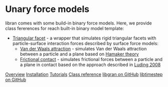 # Unary force models

libran comes with some build-in binary force models. Here, we provide class fererences
for reach built-in binary model template:

- [Triangular facet](Van-der-Waals-attraction.md) - a wrapper that simulates rigid triangular facets with particle-surface interaction
  forces described by surface force models:
  - [Van der Waals attraction](Van-der-Waals-attraction-surface.md) - simulates Van der Waals attraction between a
    particle and a plane based on [Hamaker theory](https://doi.org/10.1016/S0031-8914(37)80203-7)
  - [Frictional contact](Frictional-contact-surface.md) - simulates frictional forces between a particle
    and a plane in contact based on the approach described in [Luding 2008](https://doi.org/10.1007/s10035-008-0099-x)

<seealso>
<category ref="related">
   <a href="Overview.md">Overview</a>
    <a href="Installation.md">Installation</a>
    <a href="Tutorials.md">Tutorials</a>
    <a href="Class-reference.md">Class reference</a>
</category>
<category ref="external">
    <a href="https://github.com/egor-demidov/libgran">libgran on GitHub</a>
    <a href="https://github.com/egor-demidov/libtimestep">libtimestep on GitHub</a>
</category>
</seealso>
